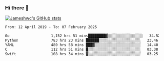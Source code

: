 ### Hi there 👋

[![Jameshwc's GitHub stats](https://github-readme-stats.vercel.app/api?username=jameshwc)](https://github.com/anuraghazra/github-readme-stats)

<!--START_SECTION:waka-->

```txt
From: 12 April 2019 - To: 07 February 2025

Go                   1,152 hrs 51 mins████████▓░░░░░░░░░░░░░░░░   34.52 %
Python               783 hrs 23 mins ██████░░░░░░░░░░░░░░░░░░░   23.46 %
YAML                 480 hrs 58 mins ███▓░░░░░░░░░░░░░░░░░░░░░   14.40 %
C                    112 hrs 51 mins █░░░░░░░░░░░░░░░░░░░░░░░░   03.38 %
Swift                108 hrs 34 mins ▓░░░░░░░░░░░░░░░░░░░░░░░░   03.25 %
```

<!--END_SECTION:waka-->